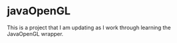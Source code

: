 # javaOpenGL
This is a project that I am updating as I work through learning the JavaOpenGL wrapper.
